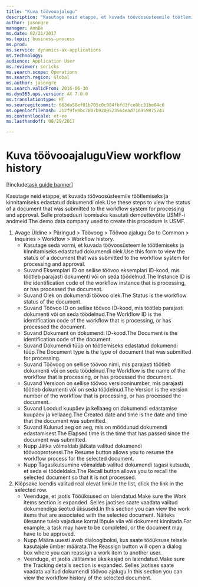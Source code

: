 ```yaml
--- 
title: "Kuva töövooajalugu"
description: "Kasutage neid etappe, et kuvada töövoosüsteemile töötlemiseks ja kinnitamiseks edastatud dokumendi olek."
author: jasongre
manager: AnnBe
ms.date: 02/21/2017
ms.topic: business-process
ms.prod: 
ms.service: dynamics-ax-applications
ms.technology: 
audience: Application User
ms.reviewer: sericks
ms.search.scope: Operations
ms.search.region: Global
ms.author: jasongre
ms.search.validFrom: 2016-06-30
ms.dyn365.ops.version: AX 7.0.0
ms.translationtype: HT
ms.sourcegitcommit: 663da58ef01b705c0c984fbfd3fce8bc31be04c6
ms.openlocfilehash: 212f9fe8bc7807b9209523564ead716959875241
ms.contentlocale: et-ee
ms.lasthandoff: 08/29/2017

---
```

# <a name="view-workflow-history"></a><span data-ttu-id="e3083-103">Kuva töövooajalugu</span><span class="sxs-lookup"><span data-stu-id="e3083-103">View workflow history</span></span>

[!include[task guide banner](../../includes/task-guide-banner.md)]

<span data-ttu-id="e3083-104">Kasutage neid etappe, et kuvada töövoosüsteemile töötlemiseks ja kinnitamiseks edastatud dokumendi olek.</span><span class="sxs-lookup"><span data-stu-id="e3083-104">Use these steps to view the status of a document that was submitted to the workflow system for processing and approval.</span></span> <span data-ttu-id="e3083-105">Selle protseduuri loomiseks kasutati demoettevõtte USMF-i andmeid.</span><span class="sxs-lookup"><span data-stu-id="e3083-105">The demo data company used to create this procedure is USMF.</span></span>

1. <span data-ttu-id="e3083-106">Avage Üldine > Päringud > Töövoog > Töövoo ajalugu.</span><span class="sxs-lookup"><span data-stu-id="e3083-106">Go to Common > Inquiries > Workflow > Workflow history.</span></span>
    * <span data-ttu-id="e3083-107">Kasutage seda vormi, et kuvada töövoosüsteemile töötlemiseks ja kinnitamiseks edastatud dokumendi olek.</span><span class="sxs-lookup"><span data-stu-id="e3083-107">Use this form to view the status of a document that was submitted to the workflow system for processing and approval.</span></span>  
    * <span data-ttu-id="e3083-108">Suvand Eksemplari ID on sellise töövoo eksemplari ID-kood, mis töötleb parajasti dokumenti või on seda töödelnud.</span><span class="sxs-lookup"><span data-stu-id="e3083-108">The Instance ID is      the identification code of the workflow instance that is processing, or has processed the document.</span></span>  
    * <span data-ttu-id="e3083-109">Suvand Olek on dokumendi töövoo olek.</span><span class="sxs-lookup"><span data-stu-id="e3083-109">The Status is the workflow status of the document.</span></span>  
    * <span data-ttu-id="e3083-110">Suvand Töövoo ID on sellise töövoo ID-kood, mis töötleb parajasti dokumenti või on seda töödelnud.</span><span class="sxs-lookup"><span data-stu-id="e3083-110">The Workflow ID is the identification code of the workflow that is processing, or has processed the document.</span></span>  
    * <span data-ttu-id="e3083-111">Suvand Dokument on dokumendi ID-kood.</span><span class="sxs-lookup"><span data-stu-id="e3083-111">The Document is the identification code of the document.</span></span>  
    * <span data-ttu-id="e3083-112">Suvand Dokumendi tüüp on töötlemiseks edastatud dokumendi tüüp.</span><span class="sxs-lookup"><span data-stu-id="e3083-112">The Document type is the type of document that was submitted for processing.</span></span>  
    * <span data-ttu-id="e3083-113">Suvand Töövoog on sellise töövoo nimi, mis parajasti töötleb dokumenti või on seda töödelnud.</span><span class="sxs-lookup"><span data-stu-id="e3083-113">The Workflow is the name of the workflow that is processing, or has processed the document.</span></span>  
    * <span data-ttu-id="e3083-114">Suvand Versioon on sellise töövoo versiooninumber, mis parajasti töötleb dokumenti või on seda töödelnud.</span><span class="sxs-lookup"><span data-stu-id="e3083-114">The Version is the version number of the workflow that is processing, or has processed the document.</span></span>  
    * <span data-ttu-id="e3083-115">Suvand Loodud kuupäev ja kellaaeg on dokumendi edastamise kuupäev ja kellaaeg.</span><span class="sxs-lookup"><span data-stu-id="e3083-115">The Created date and time is the date and time that the document was submitted.</span></span>  
    * <span data-ttu-id="e3083-116">Suvand Kulunud aeg on aeg, mis on möödunud dokumendi edastamisest.</span><span class="sxs-lookup"><span data-stu-id="e3083-116">The Elapsed time is the time that has passed since the document was submitted.</span></span>  
    * <span data-ttu-id="e3083-117">Nupp Jätka võimaldab jätkata valitud dokumendi töövooprotsessi.</span><span class="sxs-lookup"><span data-stu-id="e3083-117">The Resume button allows you to resume the workflow process for the selected document.</span></span>  
    * <span data-ttu-id="e3083-118">Nupp Tagasikutsumine võimaldab valitud dokumendi tagasi kutsuda, et seda ei töödeldaks.</span><span class="sxs-lookup"><span data-stu-id="e3083-118">The Recall button allows you to recall the selected document so that it is not processed.</span></span>   
2. <span data-ttu-id="e3083-119">Klõpsake loendis valitud real olevat linki.</span><span class="sxs-lookup"><span data-stu-id="e3083-119">In the list, click the link in the selected row.</span></span>
    * <span data-ttu-id="e3083-120">Veenduge, et jaotis Tööüksused on laiendatud.</span><span class="sxs-lookup"><span data-stu-id="e3083-120">Make sure the Work items section is expanded.</span></span>    <span data-ttu-id="e3083-121">Selles jaotises saate vaadata valitud dokumendiga seotud üksuseid.</span><span class="sxs-lookup"><span data-stu-id="e3083-121">In this section you can view the work items that are associated with the selected document.</span></span> <span data-ttu-id="e3083-122">Näiteks ülesanne tuleb vajaduse korral lõpule viia või dokument kinnitada.</span><span class="sxs-lookup"><span data-stu-id="e3083-122">For example, a task may have to be completed, or the document may have to be approved.</span></span>  
    * <span data-ttu-id="e3083-123">Nupp Määra uuesti avab dialoogiboksi, kus saate tööüksuse teisele kasutajale ümber määrata.</span><span class="sxs-lookup"><span data-stu-id="e3083-123">The Reassign button will open a dialog box where you can reassign a work item to another user.</span></span>  
    * <span data-ttu-id="e3083-124">Veenduge, et jaotis Jälitamise üksikasjad on laiendatud.</span><span class="sxs-lookup"><span data-stu-id="e3083-124">Make sure the Tracking details section is expanded.</span></span>    <span data-ttu-id="e3083-125">Selles jaotises saate vaadata valitud dokumendi töövoo ajalugu.</span><span class="sxs-lookup"><span data-stu-id="e3083-125">In this section you can view the workflow history of the selected document.</span></span>  


